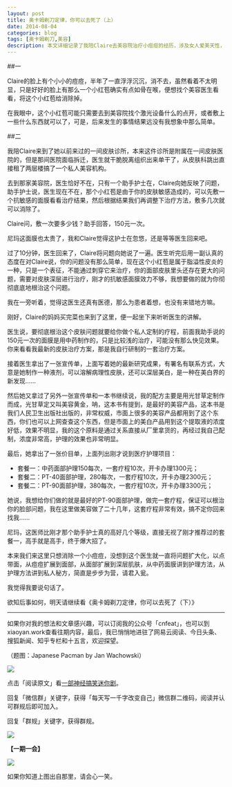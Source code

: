 ```yaml
---
layout: post
title: 奥卡姆剃刀定律，你可以去死了（上）
date: 2014-08-04
categories: blog
tags: [奥卡姆剃刀,美容]
description: 本文详细记录了我陪Claire去美容院治疗小痘痘的经历，涉及女人爱美天性，如何美容师斗智斗勇，以及奥卡姆剃刀定理、说起来容易做起来难等等的大道理，最后表现了写作者的无奈。
---
```


##一

Claire的脸上有个小小的痘痘，半年了一直浮浮沉沉，消不去，虽然看着不太明显，只是好好的脸上有那么一个小红苞确实有点如骨在喉，便想找个美容医生看看，将这个小红苞给消除掉。

在我眼中，这个小红苞可能只需要去到美容院找个激光设备什么的点开，或者敷上一些什么东西就可以了，可是，后来发生的事情结果远没有我想象中那么简单。


##二

我陪Claire来到了她以前来过的一间皮肤诊所，本来这件诊所是附属在一间皮肤医院的，但是那间医院面临拆迁，医生就干脆脱离组织出来单干了，从皮肤科跳出直接租了两层楼搞了一个私人美容机构。

去到那家美容院，医生恰好不在，只有一个助手护士在，Claire向她反映了问题，助手护士说，医生现在不在，那个小红苞是由于你的皮肤敏感造成的，可以先敷一个抗敏感的面膜看看治疗结果，然后根据结果我们再调整下治疗方法，敷多几次就可以消除了。

Claire问，敷一次要多少钱？助手回答，150元一次。

尼玛这面膜也太贵了，我和Claire觉得这护士在忽悠，还是等等医生回来吧。

过了10分钟，医生回来了，Claire将问题向她说了一遍。医生听完后用一副认真的态度在对Claire说，你的问题没有那么简单，现在这个小红苞是属于脂溢性皮炎的一种，只是一个表征，不能通过刺穿它来治疗，你的面部皮肤里头还存在更大的问题，需要对皮肤深层进行治疗，刚才的抗敏感面膜效力不够，我想要做的就为你彻彻底底地根治这个问题。

我在一旁听着，觉得这医生还真有医德，那么为患者着想，也没有来错地方嘛。

刚好，Claire的妈妈买完菜也来到了这里，便一起坐下来听听医生的讲解。

医生说，要彻底根治这个皮肤问题就要给你做个私人定制的疗程，前面我助手说的150元一次的面膜是用中药制作的，只是比较浅的治疗，可能没有那么快见效果。你来看看我最新的皮肤治疗方案，那是我自行研制的一套治疗方案。

接着医生拿出了一张宣传单，上面写着她的最新研究成果，有署名有联系方式，大意是她制作一种液剂，可以溶解病理性皮肤，还可以深层美白，是一种在美白界的新发现……

然后她又拿过了另外一张宣传单和一本书继续说，我的配方主要是用光甘草定制作而成，光甘草定又叫美容黄金，呐，这本书有提到，是最好的美容产品，这本书是我们人民卫生出版社出版的，非常权威，市面上很多的美容产品都用到了这个东西，你们也可以上网查查这个东西，但是市面上的美白产品用到这个提取液的浓度好低，效果不明显，我的这个原料是通过关系直接从厂里拿货的，再经过我自己配制，浓度非常高，护理的效果也非常明显。

最后，她拿出了一张价目单，上面列出刚才说到医疗护理项目：

- 套餐一：中药面部护理150每次，一套疗程10次，开卡办理1300元；
- 套餐二：PT-40面部护理，280每次，一套疗程10次，开卡办理2300元；
- 套餐二：PT-90面部护理，380每次，一套疗程10次，开卡办理3300元；

她说，我想给你们做的就是最好的PT-90面部护理，做完一套疗程，保证可以根治你的脸部问题，我在这里做美容做了二十几年，这套疗程非常有效，搞不定你回来找我……

尼玛，这医师比刚才那个助手护士真的高好几个等级，直接无视了刚才推荐过的套餐一，高手就是高手，终于爆大招了。

本来我们来这里只想消除一个小痘痘，没想到这个医生就一直将问题扩大化，以点带面，从痘痘扩展到面部，从面部扩展到深层肌肤，从中药面膜讲到护理方法，从护理方法讲到私人秘方，简直是步步为营，请君入瓮。

我觉得我要说句话了。

欲知后事如何，明天请继续看《奥卡姆剃刀定律，你可以去死了（下）》


----

如果你对我的想法和文章感兴趣，可以订阅我的公众号「cnfeat」，也可以到xiaoyan.work查看往期内容，最后，我已悄悄地进驻了网易云阅读、今日头条、搜狐新闻、知乎专栏和十五言，欢迎探望。

（题图：Japanese Pacman by Jan Wachowski）

![](http://cnfeat.qiniudn.com/mHDSX.png)

点击「阅读原文」看[一部神经搞笑迷你剧](http://www.tudou.com/albumcover/79SyfTNmR48.html)。


回复「微信群」关键字，获得「每天写一千字改变自己」微信群二维码，阅读并认可群规后即可加入。

回复「群规」关键字，获得群规。

![](http://cnfeat.qiniudn.com/signitrue-2014-07-11.png)


**【一期一会】**

![](http://img3.douban.com/view/photo/photo/public/p2156923245.jpg)

如果你知道上图出自那里，请会心一笑。







